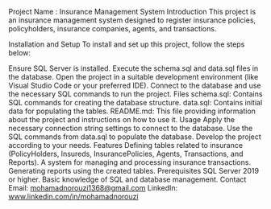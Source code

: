 Project Name : Insurance Management System
Introduction
This project is an insurance management system designed to register insurance policies, policyholders, insurance companies, agents, and transactions.

Installation and Setup
To install and set up this project, follow the steps below:

Ensure SQL Server is installed.
Execute the schema.sql and data.sql files in the database.
Open the project in a suitable development environment (like Visual Studio Code or your preferred IDE).
Connect to the database and use the necessary SQL commands to run the project.
Files
schema.sql: Contains SQL commands for creating the database structure.
data.sql: Contains initial data for populating the tables.
README.md: This file providing information about the project and instructions on how to use it.
Usage
Apply the necessary connection string settings to connect to the database.
Use the SQL commands from data.sql to populate the database.
Develop the project according to your needs.
Features
Defining tables related to insurance (PolicyHolders, Insureds, InsurancePolicies, Agents, Transactions, and Reports).
A system for managing and processing insurance transactions.
Generating reports using the created tables.
Prerequisites
SQL Server 2019 or higher.
Basic knowledge of SQL and database management.
Contact
Email: mohamadnorouzi1368@gmail.com
LinkedIn: www.linkedin.com/in/mohamadnorouzi
